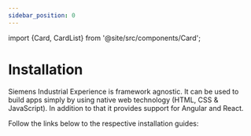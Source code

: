 ```yaml
---
sidebar_position: 0
---
```


import {Card, CardList} from '@site/src/components/Card';

# Installation

Siemens Industrial Experience is framework agnostic.
It can be used to build apps simply by using native web technology (HTML, CSS & JavaScript).
In addition to that it provides support for Angular and React.

Follow the links below to the respective installation guides:

<CardList>
  <Card label="Siemens Industrial Experience" isPrimary={true} link="installation/javascript" />
  <Card label="Siemens Industrial Experience for Angular" link="installation/angular" />
  <Card label="Siemens Industrial Experience for React" link="installation/react" />
</CardList>
